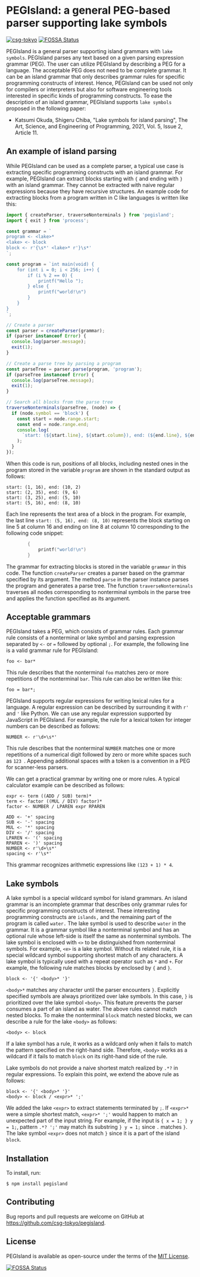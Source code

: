 # PEGIsland: a general PEG-based parser supporting lake symbols

[![csg-tokyo](https://circleci.com/gh/csg-tokyo/pegisland.svg?style=svg)](https://circleci.com/gh/csg-tokyo/pegisland)
[![FOSSA Status](https://app.fossa.com/api/projects/git%2Bgithub.com%2Fcsg-tokyo%2Fpegisland.svg?type=shield)](https://app.fossa.com/projects/git%2Bgithub.com%2Fcsg-tokyo%2Fpegisland?ref=badge_shield)

PEGIsland is a general parser supporting island grammars with `lake symbols`.
PEGIsland parses any text based on a given parsing expression grammar (PEG).
The user can utilize PEGIsland by describing a PEG for a language.
The acceptable PEG does not need to be complete grammar.
It can be an island grammar that only describes grammar rules for specific programming constructs of interest.
Hence, PEGIsland can be used not only for compilers or interpreters but also for software engineering tools interested in specific kinds of programming constructs.
To ease the description of an island grammar, PEGIsland supports `lake symbols` proposed in the following paper:

- Katsumi Okuda, Shigeru Chiba, "Lake symbols for island parsing", The Art, Science, and Engineering of Programming, 2021, Vol. 5, Issue 2, Article 11.

## An example of island parsing

While PEGIsland can be used as a complete parser, a typical use case is extracting specific programming constructs with an island grammar.
For example, PEGIsland can extract blocks starting with `{` and ending with `}` with an island grammar.
They cannot be extracted with naive regular expressions because they have recursive structures.
An example code for extracting blocks from a program written in C like languages is written like this:

```TypeScript
import { createParser, traverseNonterminals } from 'pegisland';
import { exit } from 'process';

const grammar = `
program <- <lake>*
<lake> <- block
block <- r'{\s*' <lake>* r'}\s*'
`;

const program = `int main(void) {
    for (int i = 0; i < 256; i++) {
        if (i % 2 == 0) {
            printf("Hello ");
        } else {
            printf("world!\n")
        }
    }
}
`;

// Create a parser
const parser = createParser(grammar);
if (parser instanceof Error) {
  console.log(parser.message);
  exit(1);
}

// Create a parse tree by parsing a program
const parseTree = parser.parse(program, 'program');
if (parseTree instanceof Error) {
  console.log(parseTree.message);
  exit(1);
}

// Search all blocks from the parse tree
traverseNonterminals(parseTree, (node) => {
  if (node.symbol == 'block') {
    const start = node.range.start;
    const end = node.range.end;
    console.log(
      `start: (${start.line}, ${start.column}), end: (${end.line}, ${end.column})`
    );
  }
});
```

When this code is run, positions of all blocks, including nested ones in the program stored in the variable `program` are shown in the standard output as follows:

```
start: (1, 16), end: (10, 2)
start: (2, 35), end: (9, 6)
start: (3, 25), end: (5, 10)
start: (5, 16), end: (8, 10)
```

Each line represents the text area of a block in the program.
For example, the last line `start: (5, 16), end: (8, 10)` represents the block starting on line 5 at column 16 and ending on line 8 at column 10 corresponding to the following code snippet:

```c
        {
            printf("world!\n")
        }

```

The grammar for extracting blocks is stored in the variable `grammar` in this code.
The function `createParser` creates a parser based on the grammar specified by its argument.
The method `parse` in the parser instance parses the program and generates a parse tree.
The function `traverseNonterminals` traverses all nodes corresponding to nonterminal symbols in the parse tree and applies the function specified as its argument.

## Acceptable grammars

PEGIsland takes a PEG, which consists of grammar rules.
Each grammar rule consists of a nonterminal or lake symbol and parsing expression separated by `<-` or `=` followed by optional `;`.
For example, the following line is a valid grammar rule for PEGIsland:

```
foo <- bar*
```

This rule describes that the nonterminal `foo` matches zero or more repetitions of the nonterminal `bar`.
This rule can also be written like this:

```
foo = bar*;
```

PEGIsland supports regular expressions for writing lexical rules for a language.
A regular expression can be described by surrounding it with `r'` and `'` like Python.
We can use any regular expression supported by JavaScript in PEGIsland.
For example, the rule for a lexical token for integer numbers can be described as follows:

```
NUMBER <- r'\d+\s*'
```

This rule describes that the nonterminal `NUMBER` matches one or more repetitions of a numerical digit followed by zero or more white spaces such as `123 `.
Appending additional spaces with a token is a convention in a PEG for scanner-less parsers.

We can get a practical grammar by writing one or more rules.
A typical calculator example can be described as follows:

```peg
expr <- term ((ADD / SUB) term)*
term <- factor ((MUL / DIV) factor)*
factor <- NUMBER / LPAREN expr RPAREN

ADD <- '+' spacing
SUB <- '-' spacing
MUL <- '*' spacing
DIV <- '/' spacing
LPAREN <- '(' spacing
RPAREN <- ')' spacing
NUMBER <- r'\d+\s*'
spacing <- r'\s*'
```

This grammar recognizes arithmetic expressions like `(123 + 1) * 4`.

## Lake symbols

A lake symbol is a special wildcard symbol for island grammars.
An island grammar is an incomplete grammar that describes only grammar rules for specific programming constructs of interest.
These interesting programming constructs are `islands,` and the remaining part of the program is called `water.`
The lake symbol is used to describe `water` in the grammar.
It is a grammar symbol like a nonterminal symbol and has an optional rule whose left-side is itself the same as nonterminal symbols.
The lake symbol is enclosed with `<>` to be distinguished from nonterminal symbols.
For example, `<e>` is a lake symbol.
Without its related rule, it is a special wildcard symbol supporting shortest match of any characters.
A lake symbol is typically used with a repeat operator such as `*` and `+`.
For example, the following rule matches blocks by enclosed by `{` and `}`.

```
block <- '{' <body>* '}'
```

`<body>*` matches any character until the parser encounters `}`.
Explicitly specified symbols are always prioritized over lake symbols.
In this case, `}` is prioritized over the lake symbol `<body>`.
This feature prevents the parser consumes a part of an island as water.
The above rules cannot match nested blocks. To make the nonterminal `block` match nested blocks, we can describe a rule for the lake `<body>` as follows:

```
<body> <- block
```

If a lake symbol has a rule, it works as a wildcard only when it fails to match the pattern specified on the right-hand side.
Therefore, `<body>` works as a wildcard if it fails to match `block` on its right-hand side of the rule.

Lake symbols do not provide a naive shortest match realized by `.*?` in regular expressions.
To explain this point, we extend the above rule as follows:

```
block <- '{' <body>* '}'
<body> <- block / <expr>* ';'
```

We added the lake `<expr>` to extract statements terminated by `;`.
If `<expr>*` were a simple shortest match, `<expr>* ';'` would happen to match an unexpected part of the input string.
For example, if the input is `{ x = 1; } y = 1;`, pattern `.*? ';'` may match its substring `} y = 1;` since `.` matches `}`.
The lake symbol `<expr>` does not match `}` since it is a part of the island `block`.

## Installation

To install, run:

    $ npm install pegisland

## Contributing

Bug reports and pull requests are welcome on GitHub at https://github.com/csg-tokyo/pegisland.

## License

PEGIsland is available as open-source under the terms of the [MIT License](http://opensource.org/licenses/MIT).


[![FOSSA Status](https://app.fossa.com/api/projects/git%2Bgithub.com%2Fcsg-tokyo%2Fpegisland.svg?type=large)](https://app.fossa.com/projects/git%2Bgithub.com%2Fcsg-tokyo%2Fpegisland?ref=badge_large)